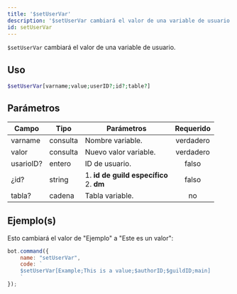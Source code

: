 ```yaml
---
title: '$setUserVar'
description: '$setUserVar cambiará el valor de una variable de usuario determinada.'
id: setUserVar
---
```


`$setUserVar` cambiará el valor de una variable de usuario.

## Uso

```php
$setUserVar[varname;value;userID?;id?;table?]
```

## Parámetros

| Campo     | Tipo     | Parámetros                                           | Requerido |
| --------- | -------- | ---------------------------------------------------- |:---------:|
| varname   | consulta | Nombre variable.                                     | verdadero |
| valor     | consulta | Nuevo valor variable.                                | verdadero |
| usarioID? | entero   | ID de usuario.                                       |   falso   |
| ¿id?      | string   | 1. **id de guild específico** <br /> 2. **dm** |   falso   |
| tabla?    | cadena   | Tabla variable.                                      |    no     |

## Ejemplo(s)

Esto cambiará el valor de "Ejemplo" a "Este es un valor":

```javascript
bot.command({
    name: "setUserVar",
    code: `
    $setUserVar[Example;This is a value;$authorID;$guildID;main]
    `
});
```
